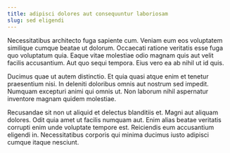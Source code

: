 ```yaml
---
title: adipisci dolores aut consequuntur laboriosam
slug: sed eligendi
---
```


Necessitatibus architecto fuga sapiente cum. Veniam eum eos voluptatem similique cumque beatae ut dolorum. Occaecati ratione veritatis esse fuga quo voluptatum quia. Eaque vitae molestiae odio magnam quis aut velit facilis accusantium. Aut quo sequi tempora. Eius vero ea ab nihil ut id quis.

Ducimus quae ut autem distinctio. Et quia quasi atque enim et tenetur praesentium nisi. In deleniti doloribus omnis aut nostrum sed impedit. Numquam excepturi animi qui omnis ut. Non laborum nihil aspernatur inventore magnam quidem molestiae.

Recusandae sit non ut aliquid et delectus blanditiis et. Magni aut aliquam dolores. Odit quia amet ut facilis numquam aut. Enim alias beatae veritatis corrupti enim unde voluptate tempore est. Reiciendis eum accusantium eligendi in. Necessitatibus corporis qui minima ducimus iusto adipisci cumque itaque nesciunt.
